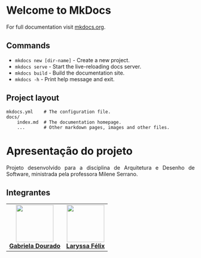 # Welcome to MkDocs

For full documentation visit [mkdocs.org](https://www.mkdocs.org).

## Commands

* `mkdocs new [dir-name]` - Create a new project.
* `mkdocs serve` - Start the live-reloading docs server.
* `mkdocs build` - Build the documentation site.
* `mkdocs -h` - Print help message and exit.

## Project layout

    mkdocs.yml    # The configuration file.
    docs/
        index.md  # The documentation homepage.
        ...       # Other markdown pages, images and other files.

# Apresentação do projeto

<div style="text-align: justify;">
<p>
Projeto desenvolvido para a disciplina de Arquitetura e Desenho de Software, ministrada pela professora Milene Serrano.
</p>
</div>

## Integrantes


<table align="center">
  <tr>
    <td align="center">
      <img src="https://avatars.githubusercontent.com/u/99550075?v=4" width=100><br>
      <b><a href="https://github.com/gabrieladouradof">Gabriela Dourado</a></b><br>
    </td>
    <td align="center">
      <img src="https://avatars.githubusercontent.com/u/143897458?v=4" width=100><br>
      <b><a href="https://github.com/felixlaryssa">Laryssa Félix</a></b><br>
    </td>
  </tr>
</table>